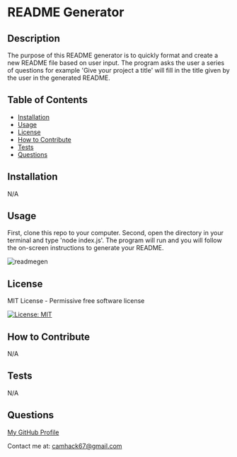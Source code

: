 # README Generator


## Description

The purpose of this README generator is to quickly format and create a new README file based on user input. The program asks the user a series of questions for example 'Give your project a title' will fill in the title given by the user in the generated README.

## Table of Contents

- [Installation](#installation)
- [Usage](#usage)
- [License](#license)
- [How to Contribute](##how-to-contribute)
- [Tests](#tests)
- [Questions](#questions)

## Installation

N/A

## Usage

First, clone this repo to your computer. Second, open the directory in your terminal and type 'node index.js'. The program will run and you will follow the on-screen instructions to generate your README.

![readmegen](https://github.com/CameronHack/READMEgenerator/assets/139071966/e7f00321-be85-4c4b-905e-3bbdcaddc1cb)

## License

MIT License - Permissive free software license

[![License: MIT](https://img.shields.io/badge/License-MIT-yellow.svg)](https://opensource.org/licenses/MIT)

## How to Contribute

N/A

## Tests

N/A

## Questions

[My GitHub Profile](https://github.com/cameronhack)

Contact me at: camhack67@gmail.com
